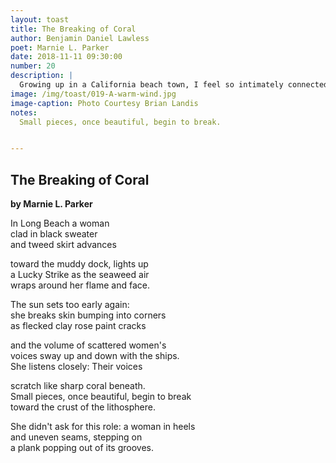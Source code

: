 ```yaml
---
layout: toast
title: The Breaking of Coral
author: Benjamin Daniel Lawless
poet: Marnie L. Parker
date: 2018-11-11 09:30:00
number: 20
description: |
  Growing up in a California beach town, I feel so intimately connected to this one by Marnie L. Parker. The brilliance of this poem is wrapped in the grimy details, the character’s inner life honestly reflected in the setting.
image: /img/toast/019-A-warm-wind.jpg
image-caption: Photo Courtesy Brian Landis
notes:
  Small pieces, once beautiful, begin to break.


---
```


## The Breaking of Coral
**by Marnie L. Parker**  

In Long Beach a woman  
clad in black sweater  
and tweed skirt advances  

toward the muddy dock, lights up  
a Lucky Strike as the seaweed air  
wraps around her flame and face.  

The sun sets too early again:  
she breaks skin bumping into corners  
as flecked clay rose paint cracks  

and the volume of scattered women's  
voices sway up and down with the ships.  
She listens closely: Their voices  

scratch like sharp coral beneath.  
Small pieces, once beautiful, begin to break  
toward the crust of the lithosphere.  

She didn't ask for this role: a woman in heels  
and uneven seams, stepping on  
a plank popping out of its grooves.

